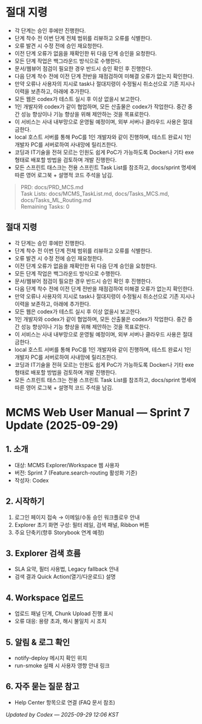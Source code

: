 # 절대 지령
- 각 단계는 승인 후에만 진행한다.
- 단계 착수 전 이번 단계 전체 범위를 리뷰하고 오류를 식별한다.
- 오류 발견 시 수정 전에 승인 재요청한다.
- 이전 단계 오류가 없음을 재확인한 뒤 다음 단계 승인을 요청한다.
- 모든 단계 작업은 백그라운드 방식으로 수행한다.
- 문서/웹뷰어 점검이 필요한 경우 반드시 승인 확인 후 진행한다.
- 다음 단계 착수 전에 이전 단계 전반을 재점검하여 미해결 오류가 없는지 확인한다.
- 만약 오류나 사용자의 지시로 task나 절대지령이 수정될시 취소선으로 기존 지시나 이력을 보존하고, 아래에 추가한다.
- 모든 웹은 codex가 테스트 실시 후 이상 없을시 보고한다.
- 1인 개발자와 codex가 같이 협업하며, 모든 산출물은 codex가 작업한다. 중간 중간 성능 향상이나 기능 향상을 위해 제안하는 것을 목표로한다.
- 이 서비스는 사내 내부망으로 운영될 예정이며, 외부 서버나 클라우드 사용은 절대 금한다.
- local 호스트 서버를 통해 PoC를 1인 개발자와 같이 진행하며, 테스트 완료시 1인 개발자 PC를 서버로하여 사내망에 릴리즈한다.
- 코딩과 IT기술을 전혀 모르는 인원도 쉽게 PoC가 가능하도록 Docker나 기타 exe 형태로 배포할 방법을 검토하며 개발 진행한다.
- 모든 스프린트 태스크는 전용 스프린트 Task List를 참조하고, docs/sprint 명세에 따른 영어 로그북 + 설명적 코드 주석을 남김.

> PRD: docs/PRD_MCS.md  
> Task Lists: docs/MCMS_TaskList.md, docs/Tasks_MCS.md, docs/Tasks_ML_Routing.md  
> Remaining Tasks: 0

## 절대 지령
- 각 단계는 승인 후에만 진행한다.
- 단계 착수 전 이번 단계 전체 범위를 리뷰하고 오류를 식별한다.
- 오류 발견 시 수정 전에 승인 재요청한다.
- 이전 단계 오류가 없음을 재확인한 뒤 다음 단계 승인을 요청한다.
- 모든 단계 작업은 백그라운드 방식으로 수행한다.
- 문서/웹뷰어 점검이 필요한 경우 반드시 승인 확인 후 진행한다.
- 다음 단계 착수 전에 이전 단계 전반을 재점검하여 미해결 오류가 없는지 확인한다.
- 만약 오류나 사용자의 지시로 task나 절대지령이 수정될시 취소선으로 기존 지시나 이력을 보존하고, 아래에 추가한다.
- 모든 웹은 codex가 테스트 실시 후 이상 없을시 보고한다.
- 1인 개발자와 codex가 같이 협업하며, 모든 산출물은 codex가 작업한다. 중간 중간 성능 향상이나 기능 향상을 위해 제안하는 것을 목표로한다.
- 이 서비스는 사내 내부망으로 운영될 예정이며, 외부 서버나 클라우드 사용은 절대 금한다.
- local 호스트 서버를 통해 PoC를 1인 개발자와 같이 진행하며, 테스트 완료시 1인 개발자 PC를 서버로하여 사내망에 릴리즈한다.
- 코딩과 IT기술을 전혀 모르는 인원도 쉽게 PoC가 가능하도록 Docker나 기타 exe 형태로 배포할 방법을 검토하며 개발 진행한다.
- 모든 스프린트 태스크는 전용 스프린트 Task List를 참조하고, docs/sprint 명세에 따른 영어 로그북 + 설명적 코드 주석을 남김.
# MCMS Web User Manual — Sprint 7 Update (2025-09-29)

## 1. 소개
- 대상: MCMS Explorer/Workspace 웹 사용자
- 버전: Sprint 7 (Feature.search-routing 활성화 기준)
- 작성자: Codex

## 2. 시작하기
1. 로그인 페이지 접속 → 이메일/수동 승인 워크플로우 안내
2. Explorer 초기 화면 구성: 필터 레일, 검색 패널, Ribbon 버튼
3. 주요 단축키(향후 Storybook 연계 예정)

## 3. Explorer 검색 흐름
- SLA 요약, 필터 사용법, Legacy fallback 안내
- 검색 결과 Quick Action(열기/다운로드) 설명

## 4. Workspace 업로드
- 업로드 패널 단계, Chunk Upload 진행 표시
- 오류 대응: 용량 초과, 해시 불일치 시 조치

## 5. 알림 & 로그 확인
- notify-deploy 메시지 확인 위치
- run-smoke 실패 시 사용자 영향 안내 링크

## 6. 자주 묻는 질문 참고
- Help Center 항목으로 연결 (FAQ 문서 참조)

*Updated by Codex — 2025-09-29 12:06 KST*

